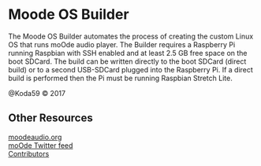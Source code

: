# Moode OS Builder

The Moode OS Builder automates the process of creating the custom Linux OS that runs moOde audio player. The Builder requires a Raspberry Pi running Raspbian with SSH enabled and at least 2.5 GB free space on the boot SDCard. The build can be written directly to the boot SDCard (direct build) or to a second USB-SDCard plugged into the Raspberry Pi. If a direct build is performed then the Pi must be running Raspbian Stretch Lite.

@Koda59 © 2017

## Other Resources
[moodeaudio.org](http://moodeaudio.org)\
[moOde Twitter feed](http://twitter.com/MoodeAudio)\
[Contributors](https://github.com/moode-player/moode/blob/master/www/CONTRIBS.html)
